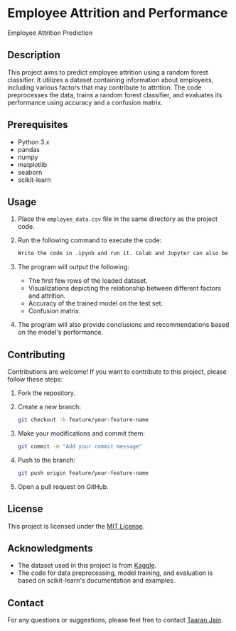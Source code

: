 # Employee Attrition and Performance

Employee Attrition Prediction

## Description

This project aims to predict employee attrition using a random forest classifier. It utilizes a dataset containing information about employees, including various factors that may contribute to attrition. The code preprocesses the data, trains a random forest classifier, and evaluates its performance using accuracy and a confusion matrix.

## Prerequisites

- Python 3.x
- pandas
- numpy
- matplotlib
- seaborn
- scikit-learn

## Usage

1. Place the `employee_data.csv` file in the same directory as the project code.

2. Run the following command to execute the code:

   ```bash
   Write the code in .ipynb and run it. Colab and Jupyter can also be used to run this Project
   ```

3. The program will output the following:

   - The first few rows of the loaded dataset.
   - Visualizations depicting the relationship between different factors and attrition.
   - Accuracy of the trained model on the test set.
   - Confusion matrix.

4. The program will also provide conclusions and recommendations based on the model's performance.

## Contributing

Contributions are welcome! If you want to contribute to this project, please follow these steps:

1. Fork the repository.

2. Create a new branch:

   ```bash
   git checkout -b feature/your-feature-name
   ```

3. Make your modifications and commit them:

   ```bash
   git commit -m "Add your commit message"
   ```

4. Push to the branch:

   ```bash
   git push origin feature/your-feature-name
   ```

5. Open a pull request on GitHub.

## License

This project is licensed under the [MIT License](https://opensource.org/licenses/MIT).

## Acknowledgments

- The dataset used in this project is from [Kaggle](https://www.kaggle.com/pavansubhasht/ibm-hr-analytics-attrition-dataset).
- The code for data preprocessing, model training, and evaluation is based on scikit-learn's documentation and examples.

## Contact

For any questions or suggestions, please feel free to contact [Taaran Jain](mailto:taaranjain16@gmail.com).
